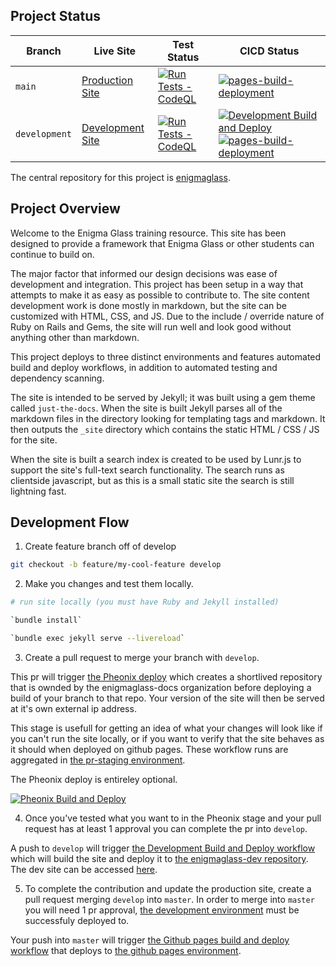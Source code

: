 ## Project Status
| Branch | Live Site | Test Status | CICD Status |
| - | - | - | - |
| `main` | [Production Site](https://enigmaglass-docs.github.io/enigmaglass/) | [![Run Tests - CodeQL](https://github.com/enigmaglass-docs/enigmaglass/actions/workflows/codeql.yml/badge.svg?branch=main)](https://github.com/enigmaglass-docs/enigmaglass/actions/workflows/codeql.yml) | [![pages-build-deployment](https://github.com/enigmaglass-docs/enigmaglass/actions/workflows/pages/pages-build-deployment/badge.svg?branch=main)](https://github.com/enigmaglass-docs/enigmaglass/actions/workflows/pages/pages-build-deployment) |
| `development` | [Development Site](https://enigmaglass-docs.github.io/enigmaglass-dev/) | [![Run Tests - CodeQL](https://github.com/enigmaglass-docs/enigmaglass/actions/workflows/codeql.yml/badge.svg?branch=development)](https://github.com/enigmaglass-docs/enigmaglass/actions/workflows/codeql.yml) | [![Development Build and Deploy](https://github.com/enigmaglass-docs/enigmaglass/actions/workflows/deploy-dev.yml/badge.svg?branch=development)](https://github.com/enigmaglass-docs/enigmaglass/actions/workflows/deploy-dev.yml) [![pages-build-deployment](https://github.com/enigmaglass-docs/enigmaglass-dev/actions/workflows/pages/pages-build-deployment/badge.svg?branch=main)](https://github.com/enigmaglass-docs/enigmaglass-dev/actions/workflows/pages/pages-build-deployment)|

The central repository for this project is [enigmaglass](https://github.com/enigmaglass-docs).

## Project Overview
Welcome to the Enigma Glass training resource. This site has been designed to provide a framework that Enigma Glass or other students can continue to build on.

The major factor that informed our design decisions was ease of development and integration. This project has been setup in a way that attempts to make it as easy as possible to contribute to. The site content development work is done mostly in markdown, but the site can be customized with HTML, CSS, and JS. Due to the include / override nature of Ruby on Rails and Gems, the site will run well and look good without anything other than markdown. 

This project deploys to three distinct environments and features automated build and deploy workflows, in addition to automated testing and dependency scanning.

The site is intended to be served by Jekyll; it was built using a gem theme called `just-the-docs`. When the site is built Jekyll parses all of the markdown files in the directory looking for templating tags and markdown. It then outputs the `_site` directory which contains the static HTML / CSS / JS for the site.

When the site is built a search index is created to be used by Lunr.js to support the site's full-text search functionality. The search runs as clientside javascript, but as this is a small static site the search is still lightning fast.

## Development Flow
1. Create feature branch off of develop

```bash
git checkout -b feature/my-cool-feature develop
```

2. Make you changes and test them locally.

```bash
# run site locally (you must have Ruby and Jekyll installed)

`bundle install`

`bundle exec jekyll serve --livereload`
```

3. Create a pull request to merge your branch with `develop`.

This pr will trigger [the Pheonix deploy](https://github.com/enigmaglass-docs/enigmaglass/actions/workflows/deploy-pr.yml) which creates a shortlived repository that is ownded by the enigmaglass-docs organization before deploying a build of your branch to that repo. Your version of the site will then be served at it's own external ip address.

This stage is usefull for getting an idea of what your changes will look like if you can't run the site locally, or if you want to verify that the site behaves as it should when deployed on github pages. These workflow runs are aggregated in [the pr-staging environment](https://github.com/enigmaglass-docs/enigmaglass/deployments/activity_log?environment=pr-staging).

The Pheonix deploy is entireley optional.

[![Pheonix Build and Deploy](https://github.com/enigmaglass-docs/enigmaglass/actions/workflows/deploy-pr.yml/badge.svg)](https://github.com/enigmaglass-docs/enigmaglass/actions/workflows/deploy-pr.yml)

4. Once you've tested what you want to in the Pheonix stage and your pull request has at least 1 approval you can complete the pr into `develop`.

A push to `develop` will trigger [the Development Build and Deploy workflow](https://github.com/enigmaglass-docs/enigmaglass/actions/workflows/deploy-dev.yml) which will build the site and deploy it to [the enigmaglass-dev repository](https://github.com/enigmaglass-docs/enigmaglass-dev). The dev site can be accessed [here](https://enigmaglass-docs.github.io/enigmaglass-dev/).

5. To complete the contribution and update the production site, create a pull request merging `develop` into `master`. In order to merge into `master` you will need 1 pr approval, [the development environment](https://github.com/enigmaglass-docs/enigmaglass/deployments/activity_log?environment=development) must be successfuly deployed to.

Your push into `master` will trigger [the Github pages build and deploy workflow](https://github.com/enigmaglass-docs/enigmaglass/actions/workflows/pages/pages-build-deployment) that deploys to [the github pages environment](https://github.com/enigmaglass-docs/enigmaglass/deployments/activity_log?environment=github-pages).
